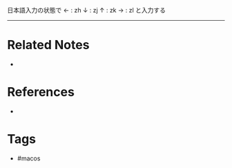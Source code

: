 日本語入力の状態で
← : zh
↓ : zj
↑ : zk
→ : zl
と入力する

---
# Related Notes
- 

# References
- 

# Tags
- #macos 